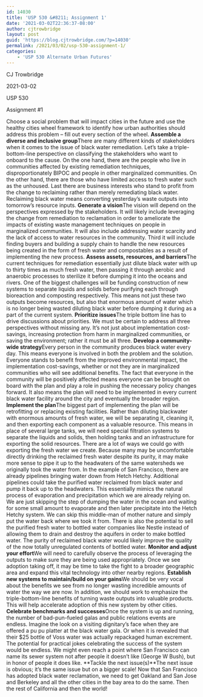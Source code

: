 ```yaml
---
id: 14030
title: 'USP 530 &#8211; Assignment 1'
date: '2021-03-02T22:36:37-08:00'
author: cjtrowbridge
layout: post
guid: 'https://blog.cjtrowbridge.com/?p=14030'
permalink: /2021/03/02/usp-530-assignment-1/
categories:
    - 'USP 530 Alternate Urban Futures'
---
```


CJ Trowbridge

2021-03-02

USP 530

Assignment #1

Choose a social problem that will impact cities in the future and use the healthy cities wheel framework to identify how urban authorities should address this problem – fill out every section of the wheel. **Assemble a diverse and inclusive group**There are many different kinds of stakeholders when it comes to the issue of black water remediation. Let’s take a triple-bottom-line perspective on classifying the stakeholders who want to onboard to the cause. On the one hand, there are the people who live in communities affected by existing remediation techniques, disproportionately BIPOC and people in other marginalized communities. On the other hand, there are those who have limited access to fresh water such as the unhoused. Last there are business interests who stand to profit from the change to reclaiming rather than merely remediating black water. Reclaiming black water means converting yesterday’s waste outputs into tomorrow’s resource inputs. **Generate a vision**The vision will depend on the perspectives expressed by the stakeholders. It will likely include leveraging the change from remediation to reclamation in order to ameliorate the impacts of existing waste management techniques on people in marginalized communities. It will also include addressing water scarcity and the lack of access to water resources in the community. Third it will include finding buyers and building a supply chain to handle the new resources being created in the form of fresh water and compostables as a result of implementing the new process. **Assess assets, resources, and barriers**The current techniques for remediation essentially just dilute black water with up to thirty times as much fresh water, then passing it through aerobic and anaerobic processes to sterilize it before dumping it into the oceans and rivers. One of the biggest challenges will be funding construction of new systems to separate liquids and solids before purifying each through bioreaction and composting respectively. This means not just these two outputs become resources, but also that enormous amount of water which is no longer being wasted diluting black water before dumping it during as a part of the current system. **Prioritize issues**The triple bottom line has to drive discussions about priorities. We must be certain to address all three perspectives without missing any. It’s not just about implementation cost-savings, increasing protection from harm in marginalized communities, or saving the environment; rather it must be all three. **Develop a community-wide strategy**Every person in the community produces black water every day. This means everyone is involved in both the problem and the solution. Everyone stands to benefit from the improved environmental impact, the implementation cost-savings, whether or not they are in marginalized communities who will see additional benefits. The fact that everyone in the community will be positively affected means everyone can be brought on board with the plan and play a role in pushing the necessary policy changes forward. It also means the plan will need to be implemented in every current black water facility around the city and eventually the broader region. **Implement the plan**The biggest part of implementing the plan will be retrofitting or replacing existing facilities. Rather than diluting blackwater with enormous amounts of fresh water, we will be separating it, cleaning it, and then exporting each component as a valuable resource. This means in place of several large tanks, we will need special filtration systems to separate the liquids and solids, then holding tanks and an infrastructure for exporting the solid resources. There are a lot of ways we could go with exporting the fresh water we create. Because many may be uncomfortable directly drinking the reclaimed fresh water despite its purity, it may make more sense to pipe it up to the headwaters of the same watersheds we originally took the water from. In the example of San Francisco, there are already pipelines bringing water down from Hetch Hetchy. Additional pipelines could take the purified water reclaimed from black water and pump it back up to the headwaters. This essentially mimics the natural process of evaporation and precipitation which we are already relying on. We are just skipping the step of dumping the water in the ocean and waiting for some small amount to evaporate and then later precipitate into the Hetch Hetchy system. We can skip this middle-man of mother nature and simply put the water back where we took it from. There is also the potential to sell the purified fresh water to bottled water companies like Nestle instead of allowing them to drain and destroy the aquifers in order to make bottled water. The purity of reclaimed black water would likely improve the quality of the now totally unregulated contents of bottled water. **Monitor and adjust your effort**We will need to carefully observe the process of leveraging the outputs to make sure they are being used appropriately. Once we see adoption taking off, it may be time to take the fight to a broader geographic area and expand this vital technology into other nearby regions. **Establish new systems to maintain/build on your gains**We should be very vocal about the benefits we see from no longer wasting incredible amounts of water the way we are now. In addition, we should work to emphasize the triple-bottom-line benefits of turning waste outputs into valuable products. This will help accelerate adoption of this new system by other cities. **Celebrate benchmarks and successes**Once the system is up and running, the number of bad-pun-fueled galas and public relations events are endless. Imagine the look on a visiting dignitary’s face when they are offered a pu pu platter at the black water gala. Or when it is revealed that their $25 bottle of Voss water was actually repackaged human excrement. The potential for practical jokes celebrating the success of the system would be endless. We might even reach a point where San Francisco can name its sewer system not after people it doesn’t like (George W Bush), but in honor of people it does like. **Tackle the next issue(s)**The next issue is obvious; it’s the same issue but on a bigger scale! Now that San Francisco has adopted black water reclamation, we need to get Oakland and San Jose and Berkeley and all the other cities in the bay area to do the same. Then the rest of California and then the world!